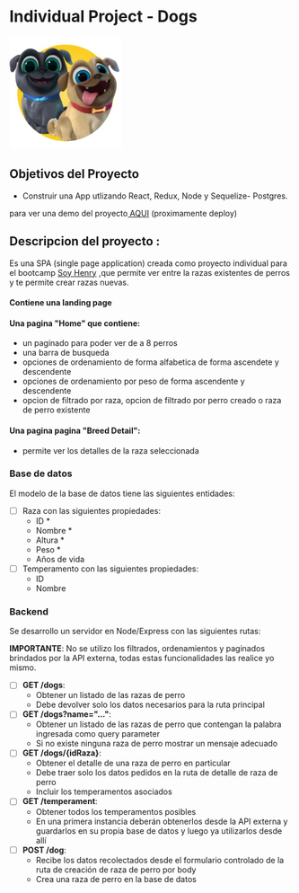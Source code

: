 

# Individual Project -  Dogs

<p align="left">
  <img height="200" src="./dog.png" />
</p>

## Objetivos del Proyecto

- Construir una App utlizando React, Redux, Node y Sequelize- Postgres.

 para ver una demo del proyecto<a href="https://www.linkedin.com/feed/update/urn:li:activity:6850597010282725376/"> AQUI</a> (proximamente deploy)

## Descripcion del proyecto :
Es una SPA (single page application) creada como proyecto individual para el bootcamp <a href="https://www.soyhenry.com/"> Soy Henry</a> ,que permite ver entre la razas existentes de perros y te permite crear razas nuevas. 
#### Contiene una landing page
#### Una pagina "Home" que contiene:
- un paginado para poder ver de a 8 perros
- una barra de busqueda 
- opciones de ordenamiento de forma alfabetica de forma ascendete y descendente
- opciones de ordenamiento por peso de forma ascendente y descendente
- opcion de filtrado por raza, opcion de filtrado por perro creado o raza de perro existente
        
#### Una pagina pagina "Breed Detail":
- permite ver los detalles de la raza seleccionada 

### Base de datos

El modelo de la base de datos tiene las siguientes entidades:

- [ ] Raza con las siguientes propiedades:
  - ID *
  - Nombre *
  - Altura *
  - Peso *
  - Años de vida
- [ ] Temperamento con las siguientes propiedades:
  - ID
  - Nombre


### Backend

Se desarrollo un servidor en Node/Express con las siguientes rutas:

__IMPORTANTE__: No se utilizo los filtrados, ordenamientos y paginados brindados por la API externa, todas estas funcionalidades las realice yo mismo.

- [ ] __GET /dogs__:
  - Obtener un listado de las razas de perro
  - Debe devolver solo los datos necesarios para la ruta principal
- [ ] __GET /dogs?name="..."__:
  - Obtener un listado de las razas de perro que contengan la palabra ingresada como query parameter
  - Si no existe ninguna raza de perro mostrar un mensaje adecuado
- [ ] __GET /dogs/{idRaza}__:
  - Obtener el detalle de una raza de perro en particular
  - Debe traer solo los datos pedidos en la ruta de detalle de raza de perro
  - Incluir los temperamentos asociados
- [ ] __GET /temperament__:
  - Obtener todos los temperamentos posibles
  - En una primera instancia deberán obtenerlos desde la API externa y guardarlos en su propia base de datos y luego ya utilizarlos desde allí
- [ ] __POST /dog__:
  - Recibe los datos recolectados desde el formulario controlado de la ruta de creación de raza de perro por body
  - Crea una raza de perro en la base de datos

